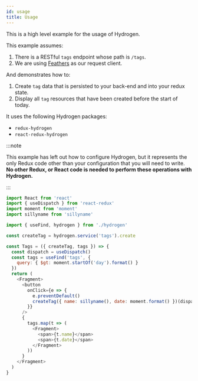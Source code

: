 ```yaml
---
id: usage
title: Usage
---
```


This is a high level example for the usage of Hydrogen.

This example assumes:

1. There is a RESTful `tags` endpoint whose path is `/tags`.
2. We are using [Feathers](https://github.com/feathersjs-ecosystem/client) as our request client.

And demonstrates how to:

1. Create `tag` data that is persisted to your back-end and into your redux state.
2. Display all `tag` resources that have been created before the start of today.

It uses the following Hydrogen packages:

* `redux-hydrogen`
* `react-redux-hydrogen`


:::note

This example has left out how to configure Hydrogen, but it represents the only Redux code other than your configuration that you will need to write. **No other Redux, or React code is needed to perform these operations with Hydrogen.**

:::

```js title="kickass.js" {6,12-14,20}
import React from 'react'
import { useDispatch } from 'react-redux'
import moment from 'moment'
import sillyname from 'sillyname'

import { useFind, hydrogen } from './hydrogen'

const createTag = hydrogen.service('tags').create

const Tags = ({ createTag, tags }) => {
  const dispatch = useDispatch()
  const tags = useFind('tags', {
    query: { $gt: moment.startOf('day').format() }
  })
  return (
    <Fragment>
      <button
        onClick={e => {
          e.preventDefault()
          createTag({ name: sillyname(), date: moment.format() })(dispatch)
        }}
      />
      {
        tags.map(t => (
          <Fragment>
            <span>{t.name}</span>
            <span>{t.date}</span>
          </Fragment>
        ))
      }
    </Fragment>
  )
}
```
